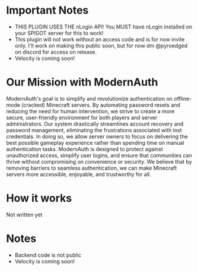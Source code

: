 # Important Notes
- THIS PLUGIN USES THE nLogin API! You MUST have nLogin installed on your SPIGOT server for this to work!
- This plugin will not work without an access code and is for now invite only. I'll work on making this public soon, but for now dm @pyroedged on discord for access on release.
- Velocity is coming soon!

# Our Mission with ModernAuth
ModernAuth's goal is to simplify and revolutionize authentication on offline-mode (cracked) Minecraft servers. By automating password resets and reducing the need for human intervention, we strive to create a more secure, user-friendly environment for both players and server administrators.
Our system drastically streamlines account recovery and password management, eliminating the frustrations associated with lost credentials. In doing so, we allow server owners to focus on delivering the best possible gameplay experience rather than spending time on manual authentication tasks. ModernAuth is designed to protect against unauthorized access, simplify user logins, and ensure that communities can thrive without compromising on convenience or security. We believe that by removing barriers to seamless authentication, we can make Minecraft servers more accessible, enjoyable, and trustworthy for all.

# How it works
Not written yet

# Notes
- Backend code is not public
- Velocity is coming soon!
